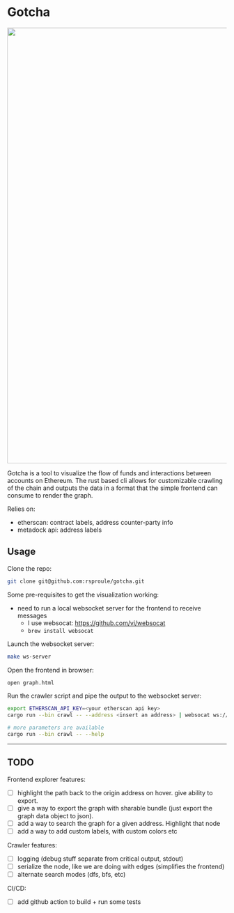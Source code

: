 # Gotcha

<p align="center">
  <img width="1000" src="graph-demo.gif">
</p>

Gotcha is a tool to visualize the flow of funds and interactions between accounts on Ethereum.
The rust based cli allows for customizable crawling of the chain and outputs the data in a format
that the simple frontend can consume to render the graph.

Relies on:

- etherscan: contract labels, address counter-party info
- metadock api: address labels

## Usage

Clone the repo:

```bash
git clone git@github.com:rsproule/gotcha.git
```

Some pre-requisites to get the visualization working:

- need to run a local websocket server for the frontend to receive messages
  - I use websocat: <https://github.com/vi/websocat>
  - `brew install websocat`

Launch the websocket server:

```bash
make ws-server
```

Open the frontend in browser:

```bash
open graph.html
```

Run the crawler script and pipe the output to the websocket server:

```bash
export ETHERSCAN_API_KEY=<your etherscan api key> 
cargo run --bin crawl -- --address <insert an address> | websocat ws://localhost:1234

# more parameters are available 
cargo run --bin crawl -- --help
```

----

## TODO

Frontend explorer features:

- [ ] highlight the path back to the origin address on hover. give ability to export.
- [ ] give a way to export the graph with sharable bundle (just export the graph data object to json).
- [ ] add a way to search the graph for a given address. Highlight that node
- [ ] add a way to add custom labels, with custom colors etc

Crawler features:

- [ ] logging (debug stuff separate from critical output, stdout)
- [ ] serialize the node, like we are doing with edges (simplifies the frontend)
- [ ] alternate search modes (dfs, bfs, etc)

CI/CD:

- [ ] add github action to build + run some tests
